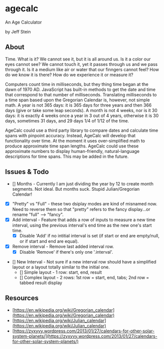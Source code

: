 # agecalc

An Age Calculator

by Jeff Stein


## About

Time.  What is it?  We cannot see it, but it is all around us.  Is it a color our eyes cannot see?  We cannot touch it, yet it passes through us and we pass through it.  Is it a medium like air or water that our finngers cannot feel?  How do we know it is there?  How do we experience it or measure it?

Computers count time in milliseconds, but they thing time began at the dawn of 1970 AD.  JavaScript has built-in methods to get the date and time that correspond to that number of milliseconds.  Translating milliseconds to a time span based upon the Gregorian Calendar is, however, not simple math.  A year is not 365 days: it is 365 days for three years and then 366 days (give or take some leap seconds).  A month is not 4 weeks, nor is it 30 days: it is exactly 4 weeks once a year in 3 out of 4 years, otherwise it is 30 days, sometimes 31 days, and 29 days 1/4 of 1/12 of the time.

AgeCalc could use a third party library to compare dates and calculate time spans with pinpoint accuracy.  Instead, AgeCalc will develop that functionality over time.  At the moment it uses over-simplified math to produce approximate time span lengths.  AgeCalc could use these approximate numbers to display human-friendly, natural-language descriptions for time spans.  This may be added in the future.


## Issues & Todo

* [] Months - Currently I am just dividing the year by 12 to create month segments.  Not ideal.  But months suck.  Stupid Julian/Gregorian Calendar!
* [X] "Pretty" vs "Full" - these two dsiplay modes are kind of misnamed now.  Need to reverse them so that "pretty" refers to the fancy display...or rename "full" --> "fancy".
* [X] Add interval - Feature that adds a row of inputs to measure a new time interval, using the previous interval's end time as the new one's start time.
  * [X] Disable 'Add' if no intitial interval is set (if start or end are empty/null, or if start and end are equal).
* [X] Remove interval - Remove last added interval row.
  * [X] Disable 'Remove' if there's only one '.interval'.
* [] New Interval - Not sure if a new interval row should have a simplified layout or a layout totally similar to the initial one.
  * [] Simple layout - 1 row: start, end, result
  * [] Complex layout - 2 rows: 1st row = start, end, tabs; 2nd row = tabbed result display


## Resources

* [https://en.wikipedia.org/wiki/Gregorian_calendar](https://en.wikipedia.org/wiki/Gregorian_calendar)
* [https://en.wikipedia.org/wiki/Julian_calendar](https://en.wikipedia.org/wiki/Julian_calendar)
* [https://zyxyvy.wordpress.com/2013/01/27/calendars-for-other-solar-system-planets/](https://zyxyvy.wordpress.com/2013/01/27/calendars-for-other-solar-system-planets/)

